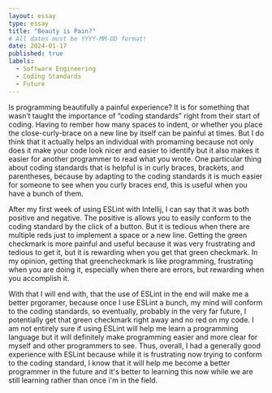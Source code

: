 ```yaml
---
layout: essay
type: essay
title: "Beauty is Pain?"
# All dates must be YYYY-MM-DD format!
date: 2024-01-17
published: true
labels:
  - Software Engineering
  - Coding Standards
  - Future
---
```


Is programming beautifully a painful experience? It is for something that wasn’t taught the importance of “coding standards” right from their start of coding. Having to rember how many spaces to indent, or whether you place the close-curly-brace on a new line by itself can be painful at times. But I do think that it actually helps an individual with promaming because not only does it make your code look nicer and easier to identify  but it also makes it easier for another programmer to read what you wrote. One particular thing about coding standards that is helpful is in curly braces, brackets, and parentheses, because by adapting to the coding standards it is much easier for someone to see when you curly braces end, this is useful when you have a bunch of them. 

After my first week of using ESLint with Intellij, I can say that it was both positive and negative. The positive is allows you to easily conform to the coding standard by the click of a button. But it is tedious when there are multiple reds just to implement a space or a new line. Getting the green checkmark is more painful and useful because it was very frustrating and tedious to get it, but it is rewarding when you get that green checkmark. In my opinion, getting that greencheckmark is like programming, frustrating when you are doing it, especially when there are errors, but rewarding when you accomplish it. 

With that I will end with, that the use of ESLint in the end will make me a better prgoramer, because once I use ESLint a bunch, my mind will conform to the coding standards, so eventually, probably in the very far future, I potentially get that green checkmark right away and no red on my code. I am not entirely sure if using ESLint will help me learn a programming language but it will definitely make programming easier and more clear for myself and other programmers to see. Thus, overall, I had a generally good experience with ESLint because while it is frustrating now trying to conform to the coding standard, I know that it will help me become a better programmer in the future and it's better to learning this now while we are still learning rather than once i'm in the field. 
